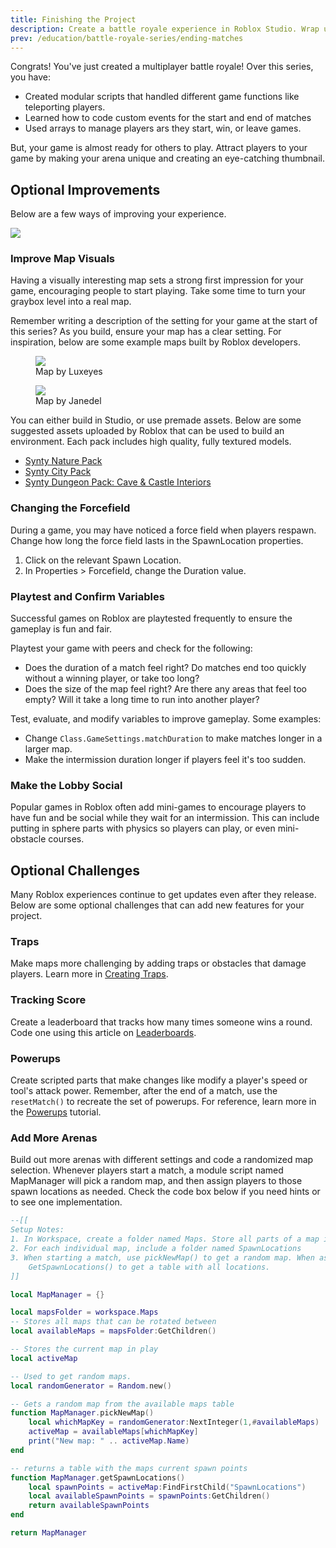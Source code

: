 ```yaml
---
title: Finishing the Project
description: Create a battle royale experience in Roblox Studio. Wrap up the project with map improvements.
prev: /education/battle-royale-series/ending-matches
---
```


Congrats! You've just created a multiplayer battle royale! Over this series, you have:

- Created modular scripts that handled different game functions like teleporting players.
- Learned how to code custom events for the start and end of matches
- Used arrays to manage players ars they start, win, or leave games.

But, your game is almost ready for others to play. Attract players to your game by making your arena unique and creating an eye-catching thumbnail.

## Optional Improvements

Below are a few ways of improving your experience.

<img src="../../assets/education/battle-royale-series/roundBased_hero_lesson8.jpg" />

### Improve Map Visuals

Having a visually interesting map sets a strong first impression for your game, encouraging people to start playing. Take some time to turn your graybox level into a real map.

Remember writing a description of the setting for your game at the start of this series? As you build, ensure your map has a clear setting. For inspiration, below are some example maps built by Roblox developers.

<GridContainer numColumns="2">
  <figure>
    <img src="../../assets/education/battle-royale-series/playerShowcase_luxeyes.jpg" />
    <figcaption>Map by Luxeyes</figcaption>
  </figure>
  <figure>
    <img src="../../assets/education/battle-royale-series/playerShowcase_Jandel.jpg" />
    <figcaption>Map by Janedel</figcaption>
  </figure>
</GridContainer>

You can either build in Studio, or use premade assets. Below are some suggested assets uploaded by Roblox that can be used to build an environment. Each pack includes high quality, fully textured models.

- <a href="https://www.roblox.com/library/6933438443/Synty-Nature-Pack" target="_blank" rel="noopener">Synty Nature Pack</a>
- <a href="https://www.roblox.com/library/6933556508/Synty-City-Pack" target="_blank" rel="noopener">Synty City Pack</a>
- <a href="https://www.roblox.com/library/6934021345/" target="_blank" rel="noopener">Synty Dungeon Pack: Cave & Castle Interiors</a>

### Changing the Forcefield

During a game, you may have noticed a force field when players respawn. Change how long the force field lasts in the SpawnLocation properties.

1. Click on the relevant Spawn Location.
2. In Properties > Forcefield, change the Duration value.

### Playtest and Confirm Variables

Successful games on Roblox are playtested frequently to ensure the gameplay is fun and fair.

Playtest your game with peers and check for the following:

- Does the duration of a match feel right? Do matches end too quickly without a winning player, or take too long?
- Does the size of the map feel right? Are there any areas that feel too empty? Will it take a long time to run into another player?

Test, evaluate, and modify variables to improve gameplay. Some examples:

- Change `Class.GameSettings.matchDuration` to make matches longer in a larger map.
- Make the intermission duration longer if players feel it's too sudden.

### Make the Lobby Social

Popular games in Roblox often add mini-games to encourage players to have fun and be social while they wait for an intermission. This can include putting in sphere parts with physics so players can play, or even mini-obstacle courses.

## Optional Challenges

Many Roblox experiences continue to get updates even after they release. Below are some optional challenges that can add new features for your project.

### Traps

Make maps more challenging by adding traps or obstacles that damage players. Learn more in [Creating Traps](../../tutorials/fundamentals/coding-3/traps-with-if-statements.md).

### Tracking Score

Create a leaderboard that tracks how many times someone wins a round. Code one using this article on <a href="https://developer.roblox.com/articles/Leaderboards" target="_blank" rel="noopener">Leaderboards</a>.

### Powerups

Create scripted parts that make changes like modify a player's speed or tool's attack power. Remember, after the end of a match, use the `resetMatch()` to recreate the set of powerups. For reference, learn more in the [Powerups](../../tutorials/fundamentals/coding-3/powerups-with-if-statements.md) tutorial.

### Add More Arenas

Build out more arenas with different settings and code a randomized map selection. Whenever players start a match, a module script named MapManager will pick a random map, and then assign players to those spawn locations as needed. Check the code box below if you need hints or to see one implementation.

```lua
--[[
Setup Notes:
1. In Workspace, create a folder named Maps. Store all parts of a map in individual folders.
2. For each individual map, include a folder named SpawnLocations
3. When starting a match, use pickNewMap() to get a random map. When assigning player spawn points, use
	GetSpawnLocations() to get a table with all locations.
]]

local MapManager = {}

local mapsFolder = workspace.Maps
-- Stores all maps that can be rotated between
local availableMaps = mapsFolder:GetChildren()

-- Stores the current map in play
local activeMap

-- Used to get random maps.
local randomGenerator = Random.new()

-- Gets a random map from the available maps table
function MapManager.pickNewMap()
	local whichMapKey = randomGenerator:NextInteger(1,#availableMaps)
	activeMap = availableMaps[whichMapKey]
	print("New map: " .. activeMap.Name)
end

-- returns a table with the maps current spawn points
function MapManager.getSpawnLocations()
	local spawnPoints = activeMap:FindFirstChild("SpawnLocations")
	local availableSpawnPoints = spawnPoints:GetChildren()
	return availableSpawnPoints
end

return MapManager

```
